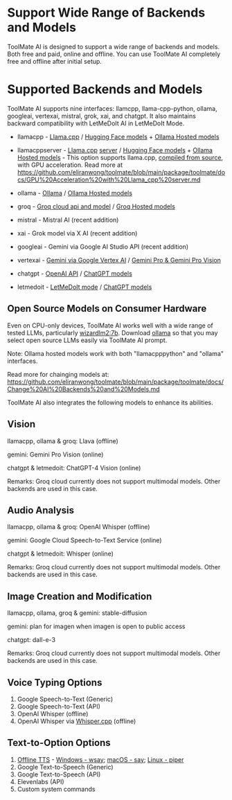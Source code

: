 # Support Wide Range of Backends and Models

ToolMate AI is designed to support a wide range of backends and models.  Both free and paid, online and offline.  You can use ToolMate AI completely free and offline after initial setup.

# Supported Backends and Models

ToolMate AI supports nine interfaces: llamcpp, llama-cpp-python, ollama, googleai, vertexai, mistral, grok, xai, and chatgpt. It also maintains backward compatibility with LetMeDoIt AI in LetMeDoIt Mode.

* llamacpp - [Llama.cpp](https://github.com/ggerganov/llama.cpp) / [Hugging Face models](https://huggingface.co/) + [Ollama Hosted models](https://ollama.com/library)

* llamacppserver - [Llama.cpp](https://github.com/ggerganov/llama.cpp) [server](https://github.com/ggerganov/llama.cpp/blob/master/examples/server/README.md) / [Hugging Face models](https://huggingface.co/) + [Ollama Hosted models](https://ollama.com/library) - This option supports llama.cpp, [compiled from source](https://github.com/ggerganov/llama.cpp#build), with GPU acceleration. Read more at https://github.com/eliranwong/toolmate/blob/main/package/toolmate/docs/GPU%20Acceleration%20with%20Llama_cpp%20server.md

* ollama - [Ollama](https://ollama.com/) / [Ollama Hosted models](https://ollama.com/library)

* groq - [Groq cloud api and model](https://console.groq.com/keys) / [Groq Hosted models](https://console.groq.com/docs/models)

* mistral - Mistral AI (recent addition)

* xai - Grok model via X AI (recent addition)

* googleai - Gemini via Google AI Studio API (recent addition)

* vertexai - [Gemini via Google Vertex AI](https://cloud.google.com/vertex-ai) / [Gemini Pro & Gemini Pro Vision](https://cloud.google.com/vertex-ai/generative-ai/docs/learn/models)

* chatgpt - [OpenAI API](https://platform.openai.com/) / [ChatGPT models](https://platform.openai.com/docs/models)

* letmedoit - [LetMeDoIt mode](https://github.com/eliranwong/toolmate/blob/main/package/toolmate/docs/LetMeDoIt%20Mode.md) / [ChatGPT models](https://platform.openai.com/docs/models)

## Open Source Models on Consumer Hardware

Even on CPU-only devices, ToolMate AI works well with a wide range of tested LLMs, particularly [wizardlm2:7b](https://ollama.com/library/wizardlm2). Download [ollama](https://ollama.com/) so that you may select open source LLMs easily via ToolMate AI prompt.

Note: Ollama hosted models work with both "llamacpppython" and "ollama" interfaces.

Read more for chainging models at: https://github.com/eliranwong/toolmate/blob/main/package/toolmate/docs/Change%20AI%20Backends%20and%20Models.md

ToolMate AI also integrates the following models to enhance its abilities.

## Vision

llamacpp, ollama & groq: Llava (offline)

gemini: Gemini Pro Vision (online)

chatgpt & letmedoit: ChatGPT-4 Vision (online)

Remarks: Groq cloud currently does not support multimodal models. Other backends are used in this case.

## Audio Analysis

llamacpp, ollama & groq: OpenAI Whisper (offline)

gemini: Google Cloud Speech-to-Text Service (online)

chatgpt & letmedoit: Whisper (online)

Remarks: Groq cloud currently does not support multimodal models. Other backends are used in this case.

## Image Creation and Modification

llamacpp, ollama, groq & gemini: stable-diffusion

gemini: plan for imagen when imagen is open to public access

chatgpt: dall-e-3

Remarks: Groq cloud currently does not support multimodal models. Other backends are used in this case.

## Voice Typing Options

1. Google Speech-to-Text (Generic)
2. Google Speech-to-Text (API)
3. OpenAI Whisper (offline)
4. OpenAI Whisper via [Whisper.cpp](https://github.com/ggerganov/whisper.cpp) (offline)

## Text-to-Option Options

1. [Offline TTS](https://github.com/eliranwong/toolmate/wiki#offline-text-to-speech) - [Windows - wsay](https://github.com/eliranwong/toolmate/blob/main/package/toolmate/docs/Offline%20TTS%20-%20Windows.md); [macOS - say](https://github.com/eliranwong/toolmate/blob/main/package/toolmate/docs/Offline%20TTS%20-%20macOS.md); [Linux - piper](https://github.com/eliranwong/toolmate/blob/main/package/toolmate/docs/Offline%20TTS%20-%20Linux.md)
2. Google Text-to-Speech (Generic)
3. Google Text-to-Speech (API)
4. Elevenlabs (API)
5. Custom system commands